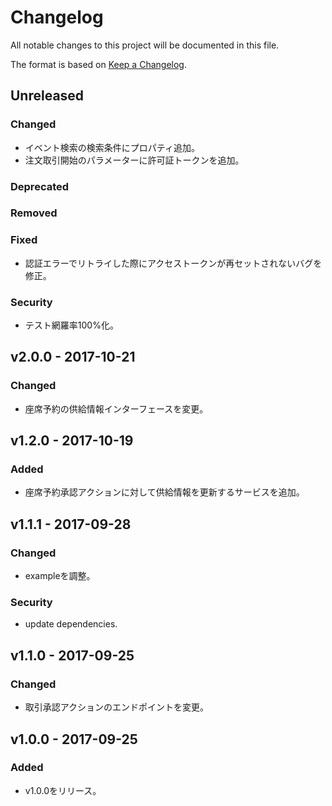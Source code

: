 # Changelog
All notable changes to this project will be documented in this file.

The format is based on [Keep a Changelog](http://keepachangelog.com/).

## Unreleased

### Changed
- イベント検索の検索条件にプロパティ追加。
- 注文取引開始のパラメーターに許可証トークンを追加。

### Deprecated

### Removed

### Fixed
- 認証エラーでリトライした際にアクセストークンが再セットされないバグを修正。

### Security
- テスト網羅率100%化。


## v2.0.0 - 2017-10-21
### Changed
- 座席予約の供給情報インターフェースを変更。

## v1.2.0 - 2017-10-19
### Added
- 座席予約承認アクションに対して供給情報を更新するサービスを追加。

## v1.1.1 - 2017-09-28
### Changed
- exampleを調整。

### Security
- update dependencies.

## v1.1.0 - 2017-09-25
### Changed
- 取引承認アクションのエンドポイントを変更。

## v1.0.0 - 2017-09-25
### Added
- v1.0.0をリリース。
